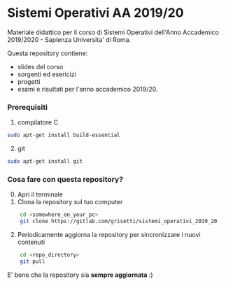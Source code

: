# Sistemi Operativi AA 2019/20
Materiale didattico per il corso di Sistemi Operativi dell'Anno Accademico 2019/2020 - Sapienza Universita' di Roma.

Questa repository contiene:
- slides del corso
- sorgenti ed esericizi
- progetti
- esami e risultati
per l'anno accademico 2019/20.

### Prerequisiti
1. compilatore C
```bash
sudo apt-get install build-essential
```
2. git
```bash
sudo apt-get install git
```

### Cosa fare con questa repository?
0. Apri il terminale
1. Clona la repository sul tuo computer
```bash
    cd <somewhere_on_your_pc>
    git clone https://gitlab.com/grisetti/sistemi_operativi_2019_20
```
2. Periodicamente aggiorna la repository per sincronizzare i nuovi contenuti
```bash
    cd <repo_directory>
    git pull
```

E' bene che la repository sia **sempre aggiornata** :)
